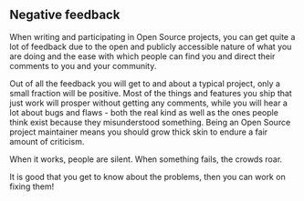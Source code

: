 ## Negative feedback

When writing and participating in Open Source projects, you can get quite a
lot of feedback due to the open and publicly accessible nature of what you are
doing and the ease with which people can find you and direct their comments to
you and your community.

Out of all the feedback you will get to and about a typical project, only a
small fraction will be positive. Most of the things and features you ship that
just work will prosper without getting any comments, while you will hear a lot
about bugs and flaws - both the real kind as well as the ones people think
exist because they misunderstood something. Being an Open Source project
maintainer means you should grow thick skin to endure a fair amount of
criticism.

When it works, people are silent. When something fails, the crowds roar.

It is good that you get to know about the problems, then you can work on
fixing them!
